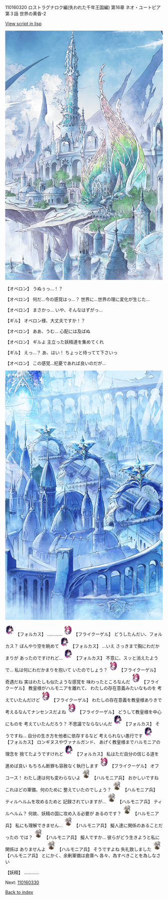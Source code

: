 110160320 ロストラグナロク編(失われた千年王国編) 第16章 ネオ・ユートピア 第３話 世界の黄昏-2

[View script in lisp](../scripts/110160320.txt)

![fairy_world.png](../images/backgrounds/fairy_world.png)

【オベロン】
うぬぅっ…！？

【オベロン】
何だ…今の感覚はっ…？
世界に…世界の理に変化が生じた…

【オベロン】
まさかっ…
いや、そんなはずがっ…

【ギル】
オベロン様、大丈夫ですか！？

【オベロン】
ああ、うむ…
心配には及ばぬ

【オベロン】
ギルよ
主立った妖精達を集めてくれ

【ギル】
えっ…？
あ、はい！
ちょっと待ってて下さいっ

【オベロン】
この感覚…杞憂であれば良いのだが…

![400_angel_town_daytime.png](../images/backgrounds/400_angel_town_daytime.png)

<img src="../images/units/3301811.png" alt="3301811.png" height="34"/>
【フォルカス】
…………

<img src="../images/units/3500211.png" alt="3500211.png" height="34"/>
【フライクーゲル】
どうしたんだい、フォルカス？
ぼんやり空を眺めて

<img src="../images/units/3301811.png" alt="3301811.png" height="34"/>
【フォルカス】
…いえ
さっきまで胸にわだかまりが
あったのですけれど…

<img src="../images/units/3301811.png" alt="3301811.png" height="34"/>
【フォルカス】
不意に、スッと消えたようで…
私は何にわだかまりを抱いて
いたのでしょう？

<img src="../images/units/3500211.png" alt="3500211.png" height="34"/>
【フライクーゲル】
奇遇だね
実はわたしも似たような感覚を
味わったところなんだ

<img src="../images/units/3500211.png" alt="3500211.png" height="34"/>
【フライクーゲル】
教皇様がハルモニアを離れて、
わたしの存在意義みたいなものを
考えていたんだけど

<img src="../images/units/3500211.png" alt="3500211.png" height="34"/>
【フライクーゲル】
わたしの存在意義を教皇様ありきで
考えるなんてナンセンスだよね

<img src="../images/units/3500211.png" alt="3500211.png" height="34"/>
【フライクーゲル】
どうして教皇様を中心にものを
考えていたんだろう？
不思議でならないんだ

<img src="../images/units/3301811.png" alt="3301811.png" height="34"/>
【フォルカス】
そうですね…
自分の生き方を他者に依存するなど
考えられない愚行です

<img src="../images/units/3301811.png" alt="3301811.png" height="34"/>
【フォルカス】
ロンギヌスやヴァナルガンド、
あげく教皇様までハルモニアの理念を
捨てたようですけれど

<img src="../images/units/3301811.png" alt="3301811.png" height="34"/>
【フォルカス】
私はただ自分の信じる道を進めば良い
もちろん断罪も容赦なく執行します

<img src="../images/units/3500211.png" alt="3500211.png" height="34"/>
【フライクーゲル】
オフコース！
わたし達は何も変わらないよ

<img src="../images/units/3810001.png" alt="3810001.png" height="34"/>
【ハルモニア兵】
おかしいですね
これほどの軍備、何のために
整えていたのでしょう？

<img src="../images/units/3810001.png" alt="3810001.png" height="34"/>
【ハルモニア兵】
ティルヘルムを攻めるためと
記録されていますが…

<img src="../images/units/3810001.png" alt="3810001.png" height="34"/>
【ハルモニア兵】
ティルヘルム？
何故、妖精の国に攻め入る必要が
あるのです？

<img src="../images/units/3810001.png" alt="3810001.png" height="34"/>
【ハルモニア兵】
私にも理解できません…

<img src="../images/units/3810001.png" alt="3810001.png" height="34"/>
【ハルモニア兵】
擬人達に関係のあることだったの
では？

<img src="../images/units/3810001.png" alt="3810001.png" height="34"/>
【ハルモニア兵】
擬人ですか…
彼らがどう生きようと私に関係は
ありませんよ

<img src="../images/units/3810001.png" alt="3810001.png" height="34"/>
【ハルモニア兵】
そうですよね
失礼致しました

<img src="../images/units/3810001.png" alt="3810001.png" height="34"/>
【ハルモニア兵】
とにかく、余剰軍備は倉庫へ
各々、為すべきことを為しなさい

【妖精】
…………

Next: [110160330](110160330.md)

[Back to index](index.md)
